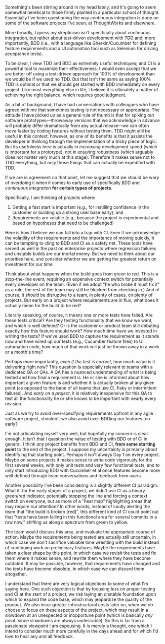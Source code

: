 Something's been stirring around in my head lately, and it's going to seem somewhat heretical to those firmly planted in a particular school of thought. Essentially I've been questioning the way continuous integration is done on some of the software projects I've seen, at ThoughtWorks and elsewhere.

More broadly, I guess my skepticism isn't specifically about continuous integration, but rather about test-driven development with TDD and, more importantly, BDD (i.e., with a language like Gherkin/Cucumber for defining feature requirements and a UI automation tool such as Selenium for driving acceptance tests).

To be clear, I view TDD and BDD as extremely useful techniques; and CI is a powerful tool to maximize their effectiveness. I would even accept that we are better off using a test-driven approach for 100% of development than we would be if we used no TDD. But that isn't the same as saying 100% TDD is optimal or that we should get started with BDD immediately on every project. Like most everything else in life, I believe it is ultimately a matter of achieving the right balance, which requires good judgment.

As a bit of background, I have had conversations with colleagues who have agreed with me that sometimes testing is not necessary or appropriate. The attitude I have picked up as a general rule of thumb is that for spiking out software prototypes—throwaway versions that we acknowledge in advance will probably differ dramatically from any actual release—we can often move faster by coding features without testing them. TDD might still be useful in this context, however, as one of its benefits is that it assists the developer in thinking through the implementation of a tricky piece of logic. But its usefulness here is actually in *increasing* development speed (which is important for a prototype), not in ensuring robustness (which arguably does not matter very much at this stage). Therefore it makes sense not to TDD everything, but only those things that can actually be expedited with TDD.

If we are in agreement on that point, let me suggest that we should be wary of overdoing it when it comes to early use of specifically *BDD* and *continuous integration* **for certain types of projects**.

Specifically, I am thinking of projects where:

1. Getting a fast start is important (e.g., for instilling confidence in the customer or building up a strong user base early), and
2. Requirements are volatile (e.g., because the project is experimental and based on hypotheses that need to be challenged)

Here is how I believe we can fall into a trap with CI. Even if we acknowledge the volatility of the requirements and the importance of moving quickly, it can be tempting to cling to BDD and CI as a safety net. These tools have served us well in the past on enterprise projects where regression failures and unstable builds are our mortal enemy. But we need to think about our priorities here, and consider whether we are getting the greatest return on investment for our time.

Think about what happens when the build goes from green to red. This is a stop-the-line event, requiring an expensive context switch for potentially every developer on the team. (Even if we adopt "he who broke it must fix it" as a rule, the rest of the team may still be blocked from checking in.) And of course, it *should* be disruptive to a team, in plenty of cases, on plenty of projects. But early on a project where requirements are in flux, what does it actually mean for the build to be red?

Literally speaking, of course, it means one or more tests have failed. Are these tests critical? Are they testing functionality that we *know* we want, and which is well defined? Or is the customer or product team still debating exactly how this feature should work? How much time have we invested in writing the tests? If we've used BDD to capture the requirement as it stands now and have wired up our tests (e.g., Cucumber feature files) to UI automation code, how much of that work will just be thrown away in a week or a month's time?

Perhaps more importantly, *even if the test is correct*, how much value is it delivering right now? This question is especially relevant to teams with a dedicated QA or QAs. A QA has a nuanced understanding of what is being tested and how final a requirement is. He or she is informed about how important a given feature is and whether it is actually broken at any given point (as opposed to the bane of all teams that use CI, flaky or intermittent failures). And *early on a project*, it is relatively inexpensive for this QA to test all the functionality he or she knows to be important with nearly every revision.

Just as we try to avoid over-specifying requirements upfront in any agile software project, shouldn't we also avoid over-BDDing our features too early?

I'm not articulating myself very well, but hopefully my concern is clear enough. It isn't that I question the value of testing with BDD or of CI in general. I think *any* project benefits from BDD and CI, **from some starting point** to the end of the project. I suppose my uncertainty is primarily about identifying that starting point. Perhaps it isn't always Day 1 on every project. Maybe on some projects it makes sense to write code vigorously for the first several weeks, with only unit tests and very few functional tests, and to only start introducing BDD with Cucumber et al once features become more well defined through team conversations and feedback from users.

Another possibility I've been considering is a slightly different CI paradigm. What if, for the early stages of a project, we didn't use CI as a binary green/red indicator, potentially stopping the line and forcing a context switch on everyone, but as more of a "heat map" highlighting areas that may require our attention? In other words, instead of loudly alerting the team that "the build is broken \[red\]", this different kind of CI could point out that "tests have been failing in this functional area for several commits in a row now," shifting us along a spectrum from green to yellow.

The team would discuss this area, and evaluate the appropriate course of action. Maybe the requirements being tested are actually still uncertain, in which case we don't sacrifice valuable time wrestling with the build instead of continuing work on preliminary features. Maybe the requirements have taken a clear shape by this point, in which case we revisit the tests and fix them where it makes sense, and rewrite them where they have become outdated. It may be possible, however, that requirements have changed and the tests have become obsolete, in which case we can discard them altogether.

I understand that there are very logical objections to some of what I'm saying here. One such objection is that by focusing less on proper testing and CI at the start of a project, we risk laying an unstable foundation upon which to expand the code base, which may jeopardize the quality of the product. We also incur greater infrastructural costs later on, when we *do* choose to focus on these aspects of the project, which may result in a slowdown at an unexpected or inopportune point (which is basically *any* point, since slowdowns are always undesirable). So this is far from a passionate viewpoint I am espousing. It is merely a thought, one which I intend to consider much more carefully in the days ahead and for which I'd love to hear any and all feedback.
